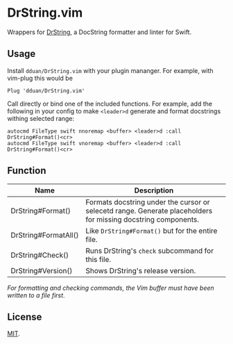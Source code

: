 # DrString.vim

Wrappers for [DrString][], a DocString formatter and linter for Swift.

[DrString]: https://github.com/dduan/DrString

## Usage

Install `dduan/DrString.vim` with your plugin mananger. For example, with
vim-plug this would be

```vim
Plug 'dduan/DrString.vim'
```

Call directly or bind one of the included functions. For example, add the
following in your config to make `<leader>d` generate and format docstrings
withing selected range:

```vim
autocmd FileType swift nnoremap <buffer> <leader>d :call DrString#Format()<cr>
autocmd FileType swift vnoremap <buffer> <leader>d :call DrString#Format()<cr>
```

## Function


| Name | Description |
| ---- | ----------- |
| DrString#Format() | Formats docstring under the cursor or selecetd range. Generate placeholders for missing docstring components. |
| DrString#FormatAll() | Like `DrString#Format()` but for the entire file. |
| DrString#Check() | Runs DrString's `check` subcommand for this file. |
| DrString#Version() | Shows DrString's release version. |

_For formatting and checking commands, the Vim buffer must have been written to
a file first_.

## License

[MIT](LICENSE.md).
